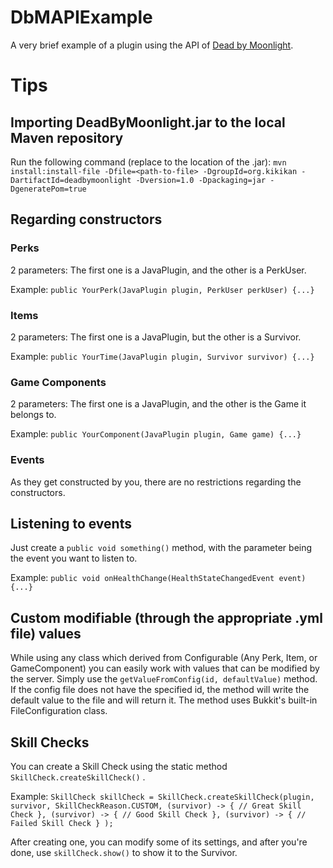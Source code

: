 # DbMAPIExample
A very brief example of a plugin using the API of [Dead by Moonlight](https://www.spigotmc.org/resources/dead-by-moonlight.83310/).
# Tips
## Importing DeadByMoonlight.jar to the local Maven repository
Run the following command (replace <path-to-file> to the location of the .jar):
`mvn install:install-file -Dfile=<path-to-file> -DgroupId=org.kikikan -DartifactId=deadbymoonlight -Dversion=1.0 -Dpackaging=jar -DgeneratePom=true`
## Regarding constructors
### Perks
2 parameters: The first one is a JavaPlugin, and the other is a PerkUser.

Example: `public YourPerk(JavaPlugin plugin, PerkUser perkUser) {...}`
### Items
2 parameters: The first one is a JavaPlugin, but the other is a Survivor.

Example: `public YourTime(JavaPlugin plugin, Survivor survivor) {...}`
### Game Components
2 parameters: The first one is a JavaPlugin, and the other is the Game it belongs to.

Example: `public YourComponent(JavaPlugin plugin, Game game) {...}`
### Events
As they get constructed by you, there are no restrictions regarding the constructors.
## Listening to events
Just create a `public void something()` method, with the parameter being the event you want to listen to.

Example: `public void onHealthChange(HealthStateChangedEvent event) {...}`
## Custom modifiable (through the appropriate .yml file) values
While using any class which derived from Configurable (Any Perk, Item, or GameComponent) you can easily work with values that can be modified by the server.
Simply use the `getValueFromConfig(id, defaultValue)` method. If the config file does not have the specified id, the method will write the default value to the file and will return it. The method uses Bukkit's built-in FileConfiguration class.
## Skill Checks
You can create a Skill Check using the static method `SkillCheck.createSkillCheck()` .

Example: `SkillCheck skillCheck = SkillCheck.createSkillCheck(plugin, survivor, SkillCheckReason.CUSTOM,
(survivor) -> { // Great Skill Check },
(survivor) -> { // Good Skill Check },
(survivor) -> { // Failed Skill Check }
);`

After creating one, you can modify some of its settings, and after you're done, use `skillCheck.show()` to show it to the Survivor.
